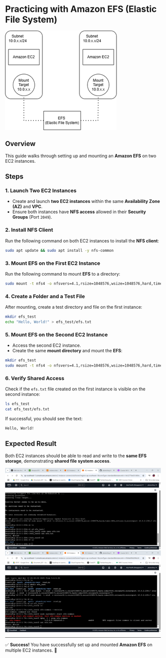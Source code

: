 # Practicing with Amazon EFS (Elastic File System)

![](assets/efs.drawio.png)

## Overview
This guide walks through setting up and mounting an **Amazon EFS** on two EC2 instances.

## Steps

### 1. Launch Two EC2 Instances  
- Create and launch **two EC2 instances** within the same **Availability Zone (AZ)** and **VPC**.  
- Ensure both instances have **NFS access** allowed in their **Security Groups** (Port `2049`).  

### 2. Install NFS Client  
Run the following command on both EC2 instances to install the **NFS client**:  
```sh
sudo apt update && sudo apt install -y nfs-common
```

### 3. Mount EFS on the First EC2 Instance  
Run the following command to mount **EFS** to a directory:  
```sh
sudo mount -t nfs4 -o nfsvers=4.1,rsize=1048576,wsize=1048576,hard,timeo=600,retrans=2,noresvport 10.0.2.235:/ efs
```

### 4. Create a Folder and a Test File  
After mounting, create a test directory and file on the first instance:  
```sh
mkdir efs_test  
echo "Hello, World!" > efs_test/efs.txt  
```

### 5. Mount EFS on the Second EC2 Instance  
- Access the second EC2 instance.  
- Create the same **mount directory** and mount the **EFS**:  
```sh
mkdir efs_test  
sudo mount -t nfs4 -o nfsvers=4.1,rsize=1048576,wsize=1048576,hard,timeo=600,retrans=2,noresvport 10.0.2.235:/ efs_test
```

### 6. Verify Shared Access  
Check if the `efs.txt` file created on the first instance is visible on the second instance:  
```sh
ls efs_test  
cat efs_test/efs.txt  
```
If successful, you should see the text:  
```sh
Hello, World!
```

## Expected Result  
Both EC2 instances should be able to read and write to the **same EFS storage**, demonstrating **shared file system access**.

![](assets/server%201.png)
![](assets/server%202.png)

---
✅ **Success!** You have successfully set up and mounted **Amazon EFS** on multiple EC2 instances. 🚀  


